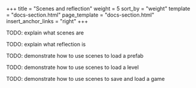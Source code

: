+++
title = "Scenes and reflection"
weight = 5
sort_by = "weight"
template = "docs-section.html"
page_template = "docs-section.html"
insert_anchor_links = "right"
+++

TODO: explain what scenes are

TODO: explain what reflection is

TODO: demonstrate how to use scenes to load a prefab

TODO: demonstrate how to use scenes to load a level

TODO: demonstrate how to use scenes to save and load a game
